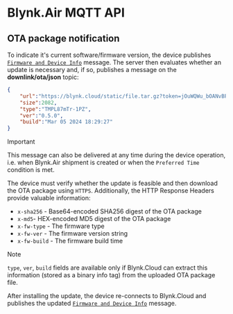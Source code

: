 # Blynk.Air MQTT API

## OTA package notification

To indicate it's current software/firmware version, the device publishes [`Firmware and Device Info`](authentication.md#firmware-and-device-info) message.
The server then evaluates whether an update is necessary and, if so, publishes a message on the **downlink/ota/json** topic:

```json
{
    "url":"https://blynk.cloud/static/file.tar.gz?token=jOuWQWu_bOANvBPzz4LllPDMk7sYAAQMa",
    "size":2082,
    "type":"TMPL87mTr-1PZ",
    "ver":"0.5.0",
    "build":"Mar 05 2024 18:29:27"
}
```

> [!IMPORTANT]
> This message can also be delivered at any time during the device operation, i.e. when Blynk.Air shipment is created
> or when the `Preferred Time` condition is met.

The device must verify whether the update is feasible and then download the OTA package using `HTTPS`.
Additionally, the HTTP Response Headers provide valuable information:

- `x-sha256` - Base64-encoded SHA256 digest of the OTA package
- `x-md5`- HEX-encoded MD5 digest of the OTA package
- `x-fw-type` - The firmware type
- `x-fw-ver` - The firmware version string
- `x-fw-build` - The firmware build time

> [!NOTE]
> `type`, `ver`, `build` fields are available only if Blynk.Cloud can extract this information (stored as a binary info tag) from the uploaded OTA package file.

After installing the update, the device re-connects to Blynk.Cloud and publishes the updated [`Firmware and Device Info`](authentication.md#firmware-and-device-info) message.
